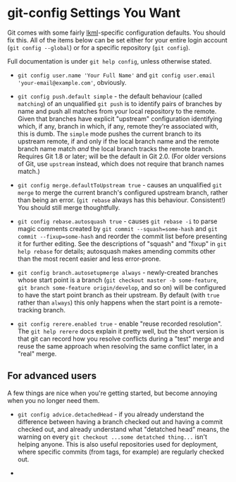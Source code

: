 # git-config Settings You Want

Git comes with some fairly [lkml](http://www.tux.org/lkml/)-specific
configuration defaults. You should fix this. All of the items below can be set
either for your entire login account (`git config --global`) or for a specific
repository (`git config`).

Full documentation is under `git help config`, unless otherwise stated.

* `git config user.name 'Your Full Name'` and `git config user.email
  'your-email@example.com'`, obviously.

* `git config push.default simple` - the default behaviour (called `matching`)
  of an unqualified `git push` is to identify pairs of branches by name and
  push all matches from your local repository to the remote. Given that
  branches have explicit "upstream" configuration identifying which, if any,
  branch in which, if any, remote they're associated with, this is dumb. The
  `simple` mode pushes the current branch to its upstream remote, if and only
  if the local branch name and the remote branch name match _and_ the local
  branch tracks the remote branch. Requires Git 1.8 or later; will be the
  default in Git 2.0. (For older versions of Git, use `upstream` instead,
  which does not require that branch names match.)

* `git config merge.defaultToUpstream true` - causes an unqualified `git
  merge` to merge the current branch's configured upstream branch, rather than
  being an error. (`git rebase` always has this behaviour. Consistent!) You
  should still merge thoughtfully.

* `git config rebase.autosquash true` - causes `git rebase -i` to parse magic
  comments created by `git commit --squash=some-hash` and `git commit
  --fixup=some-hash` and reorder the commit list before presenting it for
  further editing. See the descriptions of "squash" and "fixup" in `git help
  rebase` for details; autosquash makes amending commits other than the most
  recent easier and less error-prone.

* `git config branch.autosetupmerge always` - newly-created branches whose
  start point is a branch (`git checkout master -b some-feature`, `git branch
  some-feature origin/develop`, and so on) will be configured to have the
  start point branch as their upstream. By default (with `true` rather than
  `always`) this only happens when the start point is a remote-tracking
  branch.

* `git config rerere.enabled true` - enable "reuse recorded resolution". The
  `git help rerere` docs explain it pretty well, but the short version is that
  git can record how you resolve conflicts during a "test" merge and reuse the
  same approach when resolving the same conflict later, in a "real" merge.

## For advanced users

A few things are nice when you're getting started, but become annoying when
you no longer need them.

* `git config advice.detachedHead` - if you already understand the difference
  between having a branch checked out and having a commit checked out, and
  already understand what "detatched head" means, the warning on every `git
  checkout ...some detatched thing...` isn't helping anyone. This is also
  useful repositories used for deployment, where specific commits (from tags,
  for example) are regularly checked out.

* 